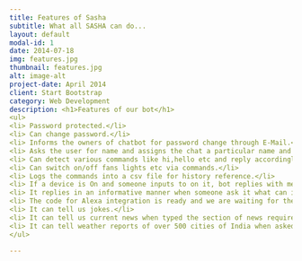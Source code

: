 ```yaml
---
title: Features of Sasha
subtitle: What all SASHA can do...
layout: default
modal-id: 1
date: 2014-07-18
img: features.jpg
thumbnail: features.jpg
alt: image-alt
project-date: April 2014
client: Start Bootstrap
category: Web Development
description: <h1>Features of our bot</h1>
<ul>
<li> Password protected.</li>
<li> Can change password.</li>
<li> Informs the owners of chatbot for password change through E-Mail.</li>
<li> Asks the user for name and assigns the chat a particular name and creates a DataBase for the Same.</li>
<li> Can detect various commands like hi,hello etc and reply accordingly.</li>
<li> Can switch on/off fans lights etc via commands.</li>
<li> Logs the commands into a csv file for history reference.</li>
<li> If a device is On and someone inputs to on it, bot replies with message as it's already on and vice-versa.</li>
<li> It replies in an informative manner when someone ask it what can it do, etc.</li> 
<li> The code for Alexa integration is ready and we are waiting for the hardware to arrive.</li>
<li> It can tell us jokes.</li>
<li> It can tell us current news when typed the section of news required like sports news, etc both in written as well as audio format.</li>
<li> It can tell weather reports of over 500 cities of India when asked to "Tell weather of Mumbai", etc. </li>
</ul>

---
```

